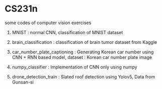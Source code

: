 # CS231n
some codes of computer vision exercises

1. MNIST : normal CNN, classification of MNIST dataset

2. brain_classification : classification of brain tumor dataset from Kaggle

3. car_number_plate_captioning : Generating Korean car number using CNN + RNN based model, dataset : Korean car number plate image

4. numpy_classifier : Implementation of CNN only using numpy

5. drone_detection_train : Slated roof detection using Yolov5, Data from Gunsan-si

